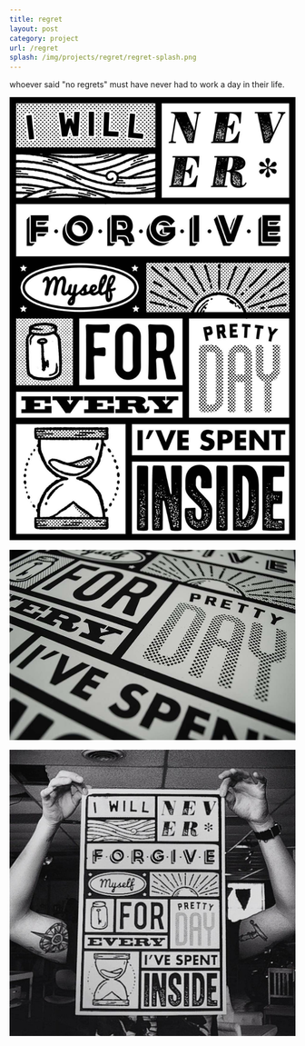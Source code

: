 ```yaml
---
title: regret
layout: post
category: project
url: /regret
splash: /img/projects/regret/regret-splash.png
---
```


whoever said "no regrets" must have never had to work a day in their life. 

![regret-01](/img/projects/regret/regret-full-export.jpg)

<!-- <p class='center'><img src='/img/projects/regret/regret-full.jpg' /></p> -->

![regret-02](/img/projects/regret/regret-2.jpg)

![regret-03](/img/projects/regret/regret-big.jpg)